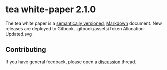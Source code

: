 # tea white-paper 2.1.0

The tea white paper is a [semantically versioned](https://semver.org),
[Markdown](https://daringfireball.net/projects/markdown/) document.
New releases are deployed to Gitbook.
.gitbook/assets/Token Allocation-Updated.svg
## Contributing

If you have general feedback, please open a [discussion](../../discussions) thread.
